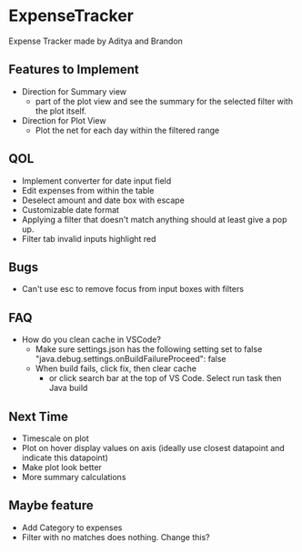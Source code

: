 # ExpenseTracker
Expense Tracker made by Aditya and Brandon

## Features to Implement
- Direction for Summary view
    - part of the plot view and see the summary for the selected filter with the plot itself.
- Direction for Plot View
    - Plot the net for each day within the filtered range

## QOL
- Implement converter for date input field
- Edit expenses from within the table
- Deselect amount and date box with escape
- Customizable date format
- Applying a filter that doesn't match anything should at least give a pop up.
- Filter tab invalid inputs highlight red

## Bugs
- Can't use esc to remove focus from input boxes with filters

## FAQ
- How do you clean cache in VSCode?
	- Make sure settings.json has the following setting set to false "java.debug.settings.onBuildFailureProceed": false
	- When build fails, click fix, then clear cache
		- or click search bar at the top of VS Code. Select run task then Java build

## Next Time
- Timescale on plot
- Plot on hover display values on axis (ideally use closest datapoint and indicate this datapoint)
- Make plot look better
- More summary calculations

## Maybe feature
- Add Category to expenses
- Filter with no matches does nothing. Change this?
